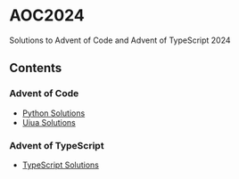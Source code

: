 # AOC2024
Solutions to Advent of Code and Advent of TypeScript 2024

## Contents

### Advent of Code
- [Python Solutions](/AOC/Python/solutions/)
- [Uiua Solutions](/AOC/Uiua/solutions/)

### Advent of TypeScript
- [TypeScript Solutions](/AOT/solutions/)
